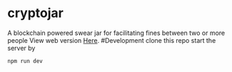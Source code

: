 # cryptojar
A blockchain powered swear jar for facilitating fines between two or more people
View web version [Here](http://crownemmanuel.github.io/cryptojar).
#Development
clone this repo
start the server by
```
npm run dev
``` 